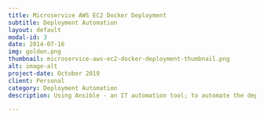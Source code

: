 ```yaml
---
title: Microservice AWS EC2 Docker Deployment
subtitle: Deployment Automation
layout: default
modal-id: 3
date: 2014-07-16
img: golden.png
thumbnail: microservice-aws-ec2-docker-deployment-thumbnail.png
alt: image-alt
project-date: October 2019
client: Personal
category: Deployment Automation
description: Using Ansible - an IT automation tool; to automate the deployment of a microservice onto AWS EC2 instances.

---
```

